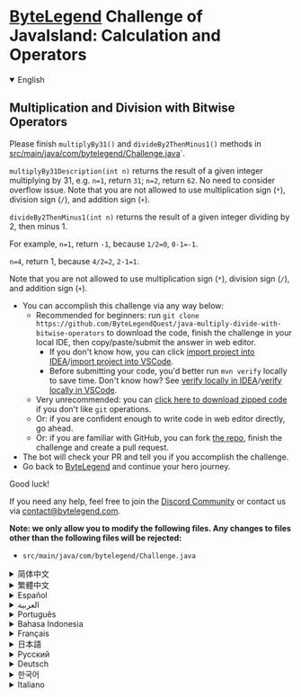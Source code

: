 # [ByteLegend](https://bytelegend.com) Challenge of JavaIsland: Calculation and Operators

<details open='true'>
<summary>English</summary>

## Multiplication and Division with Bitwise Operators

Please finish `multiplyBy31()` and `divideBy2ThenMinus1()` methods in [src/main/java/com/bytelegend/Challenge.java](https://github.com/ByteLegendQuest/java-multiply-divide-with-bitwise-operators/blob/main/src/main/java/com/bytelegend/Challenge.java)`.

`multiplyBy31Description(int n)` returns the result of a given integer multiplying by 31, e.g. `n=1`, return `31`; `n=2`, return `62`. No need to consider overflow issue.
Note that you are not allowed to use multiplication sign (`*`), division sign (`/`), and addition sign (`+`).


`divideBy2ThenMinus1(int n)` returns the result of a given integer dividing by 2, then minus 1.

For example, `n=1`, return `-1`, because `1/2=0`, `0-1=-1`.

`n=4`, return 1, because `4/2=2`, `2-1=1`.

Note that you are not allowed to use multiplication sign (`*`), division sign (`/`), and addition sign (`+`).


- You can accomplish this challenge via any way below:
  - Recommended for beginners: run `git clone https://github.com/ByteLegendQuest/java-multiply-divide-with-bitwise-operators` to download the code,
    finish the challenge in your local IDE, then copy/paste/submit the answer in web editor.
    - If you don't know how, you can click [import project into IDEA](https://github.com/ByteLegendQuest/java-multiply-divide-with-bitwise-operators/blob/main/docs/en/clone-and-import.md)/[import project into VSCode](https://github.com/ByteLegendQuest/java-multiply-divide-with-bitwise-operators/blob/main/docs/en/clone-and-import-vscode.md).
    - Before submitting your code, you'd better run `mvn verify` locally to save time. Don't know how? See [verify locally in IDEA](https://github.com/ByteLegendQuest/java-multiply-divide-with-bitwise-operators/blob/main/docs/en/run-mvn-verify-idea.md)/[verify locally in VSCode](https://github.com/ByteLegendQuest/java-multiply-divide-with-bitwise-operators/blob/main/docs/en/run-mvn-verify-vscode.md).
  - Very unrecommended: you can [click here to download zipped code](https://codeload.github.com/ByteLegendQuest/java-multiply-divide-with-bitwise-operators/zip/refs/heads/main) if you don't like `git` operations.
  - Or: if you are confident enough to write code in web editor directly, go ahead.
  - Or: if you are familiar with GitHub, you can fork [the repo](https://github.com/ByteLegendQuest/java-multiply-divide-with-bitwise-operators), finish the challenge and create a pull request.
- The bot will check your PR and tell you if you accomplish the challenge.
- Go back to [ByteLegend](https://bytelegend.com) and continue your hero journey.

Good luck!

If you need any help, feel free to join the [Discord Community](https://discord.gg/35RreUUGWt) or contact us via [contact@bytelegend.com](mailto:contact@bytelegend.com).

**Note: we only allow you to modify the following files.
Any changes to files other than the following files will be rejected:**

- `src/main/java/com/bytelegend/Challenge.java`

</details>

<details>
<summary>简体中文</summary>

## 使用位运算完成乘法和除法

请完成[src/main/java/com/bytelegend/Challenge.java](https://github.com/ByteLegendQuest/java-multiply-divide-with-bitwise-operators/blob/main/src/main/java/com/bytelegend/Challenge.java)的`multiplyBy31()`方法和`divideBy2ThenMinus1()`方法。

`multiplyBy31Description(int n)`返回给定的整数乘以31之后的结果。例如`n=1`，返回`31`，`n=2`，返回`62`。无需考虑溢出问题。
注意，你不能使用乘法符号(`*`)、除法符号(`/`)和加法符号(`+`)。


`divideBy2ThenMinus1(int n)`返回给定的整数除以2然后减1之后的结果。

例如`n=1`，返回`-1`，因为`1/2=0`, `0-1=-1`。

`n=4`，返回`1`，因为`4/2=2`，`2-1=1`。

注意，你不能使用乘法符号(`*`)、除法符号(`/`)和加法符号(`+`)。


- 你可以使用以下任意一种方法完成挑战：
  - 初学者推荐：运行`git clone https://git.bytelegend.com/ByteLegendQuest/java-multiply-divide-with-bitwise-operators`将代码下载到本地，在本地使用IDE调试完成后复制到网页编辑器里提交。
    - 如果你不知道怎么做，可以点击[导入IDEA](https://github.com/ByteLegendQuest/java-multiply-divide-with-bitwise-operators/blob/main/docs/zh_hans/clone-and-import.md)/[导入VSCode](https://github.com/ByteLegendQuest/java-multiply-divide-with-bitwise-operators/blob/main/docs/zh_hans/clone-and-import-vscode.md)。
    - 在提交之前，你最好先在本地运行`mvn verify`验证一下答案，以节约时间。不知道如何做？请查看[在IDEA中本地验证](https://github.com/ByteLegendQuest/java-multiply-divide-with-bitwise-operators/blob/main/docs/zh_hans/run-mvn-verify-idea.md)/[在VSCode中本地验证](https://github.com/ByteLegendQuest/java-multiply-divide-with-bitwise-operators/blob/main/docs/zh_hans/run-mvn-verify-vscode.md)。
  - 非常不推荐：如果你实在不喜欢`git`命令行操作，你可以[点击这里直接下载打包好的代码](https://ghcodeload.bytelegend.com/ByteLegendQuest/java-multiply-divide-with-bitwise-operators/zip/refs/heads/main)。
  - 或者：如果你非常自信不需要下载代码到本地调试，可以使用网页编辑器直接提交。
  - 或者：如果你对GitHub非常熟悉，你可以fork[这个仓库](https://github.com/ByteLegendQuest/java-multiply-divide-with-bitwise-operators)、完成挑战后，创建一个Pull Request。
- 机器人将会检查你的答案，告诉你你是否通过了挑战。
- 回到[字节传说](https://bytelegend.com)，然后继续你的英雄旅程。

祝你好运！

如果你需要任何帮助，欢迎加入官方玩家QQ群（在[首页](https://bytelegend.com)右下角的`联系 & 关于`菜单里可以找到入群方式）或者[Discord社区](https://discord.gg/PvmqK3hF)，或email至[contact@bytelegend.com](mailto:contact@bytelegend.com)。

**注意：我们只允许您修改以下文件，任何对其他文件的修改都会被拒绝：**

- `src/main/java/com/bytelegend/Challenge.java`

</details>

<details>
<summary>繁體中文</summary>

位運算符的乘法和除法
----------

請完成[src/main/java/com/bytelegend/Challenge.java](https://github.com/ByteLegendQuest/java-multiply-divide-with-bitwise-operators/blob/main/src/main/java/com/bytelegend/Challenge.java)中的`multiplyBy31()`和`divideBy2ThenMinus1()`方法。

`multiplyBy31Description(int n)`返回給定整數乘以 31 的結果，例如`n=1` ，返回`31` ； `n=2` ，返回`62` 。無需考慮溢出問題。請注意，您不能使用乘號 ( `*` )、除號 ( `/` ) 和加號 ( `+` )。

`divideBy2ThenMinus1(int n)`返回給定整數除以 2 然後減 1 的結果。

例如， `n=1` ，返回`-1` ，因為`1/2=0` ， `0-1=-1` 。

`n=4` ，返回 1，因為`4/2=2` ， `2-1=1` 。

請注意，您不能使用乘號 ( `*` )、除號 ( `/` ) 和加號 ( `+` )。

-   您可以通過以下任何方式完成此挑戰：
    -   推薦給初學者：運行`git clone https://github.com/ByteLegendQuest/java-multiply-divide-with-bitwise-operators`下載代碼，在本地 IDE 中完成挑戰，然後復制/粘貼/提交答案網頁編輯器。
        -   如果你不知道怎麼做，你可以點擊[import project into IDEA](https://github.com/ByteLegendQuest/java-multiply-divide-with-bitwise-operators/blob/main/docs/en/clone-and-import.md) / [import project into VSCode](https://github.com/ByteLegendQuest/java-multiply-divide-with-bitwise-operators/blob/main/docs/en/clone-and-import-vscode.md) 。
        -   在提交代碼之前，您最好在本地運行`mvn verify`以節省時間。不知道怎麼樣？請參閱[在 IDEA](https://github.com/ByteLegendQuest/java-multiply-divide-with-bitwise-operators/blob/main/docs/en/run-mvn-verify-idea.md) [中進行本地驗證/在 VSCode 中進行本地驗證](https://github.com/ByteLegendQuest/java-multiply-divide-with-bitwise-operators/blob/main/docs/en/run-mvn-verify-vscode.md)。
    -   非常不推薦：如果你不喜歡`git`操作，可以[點擊這裡下載壓縮代碼](https://codeload.github.com/ByteLegendQuest/java-multiply-divide-with-bitwise-operators/zip/refs/heads/main)。
    -   或者：如果您有足夠的信心直接在 Web 編輯器中編寫代碼，請繼續。
    -   或者：如果你熟悉 GitHub，你可以 fork [倉庫](https://github.com/ByteLegendQuest/java-multiply-divide-with-bitwise-operators)，完成挑戰並創建一個拉取請求。
-   機器人會檢查你的 PR 並告訴你是否完成了挑戰。
-   回到[ByteLegend](https://bytelegend.com)繼續你的英雄之旅。

祝你好運！

如果您需要任何幫助，請隨時加入[Discord 社區](https://discord.gg/35RreUUGWt)或通過[contact@bytelegend.com](mailto:contact@bytelegend.com)聯繫我們。

**注意：我們只允許您修改以下文件。對以下文件以外的文件的任何更改都將被拒絕：**

-   `src/main/java/com/bytelegend/Challenge.java`
</details>

<details>
<summary>Español</summary>

Multiplicación y división con operadores bit a bit
--------------------------------------------------

Finalice los métodos `multiplyBy31()` `divideBy2ThenMinus1()` en [src/main/java/com/bytelegend/Challenge.java](https://github.com/ByteLegendQuest/java-multiply-divide-with-bitwise-operators/blob/main/src/main/java/com/bytelegend/Challenge.java) \`.

`multiplyBy31Description(int n)` devuelve el resultado de un número entero multiplicado por 31, por ejemplo, `n=1` , devuelve `31` ; `n=2` , devuelve `62` . No es necesario considerar el problema de desbordamiento. Tenga en cuenta que no está permitido usar el signo de multiplicación ( `*` ), el signo de división ( `/` ) y el signo de suma ( `+` ).

`divideBy2ThenMinus1(int n)` devuelve el resultado de dividir un número entero entre 2 y luego menos 1.

Por ejemplo, `n=1` , devuelve `-1` , porque `1/2=0` , `0-1=-1` .

`n=4` , devuelve 1, porque `4/2=2` , `2-1=1` .

Tenga en cuenta que no está permitido usar el signo de multiplicación ( `*` ), el signo de división ( `/` ) y el signo de suma ( `+` ).

-   Puede lograr este desafío de cualquier manera a continuación:
    -   Recomendado para principiantes: ejecute `git clone https://github.com/ByteLegendQuest/java-multiply-divide-with-bitwise-operators` para descargar el código, finalice el desafío en su IDE local, luego copie/pegue/envíe la respuesta en Editor web.
        -   Si no sabe cómo hacerlo, puede hacer clic en [importar proyecto a IDEA](https://github.com/ByteLegendQuest/java-multiply-divide-with-bitwise-operators/blob/main/docs/en/clone-and-import.md) / [importar proyecto a VSCode](https://github.com/ByteLegendQuest/java-multiply-divide-with-bitwise-operators/blob/main/docs/en/clone-and-import-vscode.md) .
        -   Antes de enviar su código, es mejor que ejecute `mvn verify` localmente para ahorrar tiempo. ¿No sabes cómo? Ver [verificar localmente en IDEA](https://github.com/ByteLegendQuest/java-multiply-divide-with-bitwise-operators/blob/main/docs/en/run-mvn-verify-idea.md) / [verificar localmente en VSCode](https://github.com/ByteLegendQuest/java-multiply-divide-with-bitwise-operators/blob/main/docs/en/run-mvn-verify-vscode.md) .
    -   Muy poco recomendado: puede [hacer clic aquí para descargar el código comprimido](https://codeload.github.com/ByteLegendQuest/java-multiply-divide-with-bitwise-operators/zip/refs/heads/main) si no le gustan las operaciones de `git` .
    -   O: si tiene la confianza suficiente para escribir código en el editor web directamente, adelante.
    -   O: si está familiarizado con GitHub, puede bifurcar [el repositorio](https://github.com/ByteLegendQuest/java-multiply-divide-with-bitwise-operators) , finalizar el desafío y crear una solicitud de extracción.
-   El bot verificará tu PR y te dirá si logras el desafío.
-   Regrese a [ByteLegend](https://bytelegend.com) y continúe su viaje de héroe.

¡Buena suerte!

Si necesita ayuda, no dude en unirse a la [comunidad de Discord](https://discord.gg/35RreUUGWt) o contáctenos a través de [contact@bytelegend.com](mailto:contact@bytelegend.com) .

**Nota: solo le permitimos modificar los siguientes archivos. Cualquier cambio en los archivos que no sean los siguientes archivos será rechazado:**

-   `src/main/java/com/bytelegend/Challenge.java`
</details>

<details>
<summary>العربية</summary>

الضرب والقسمة باستخدام معاملات Bitwise
--------------------------------------

يرجى الانتهاء من طرق `multiplyBy31()` و `divideBy2ThenMinus1()` في [src / main / java / com / bytelegend / Challenge.java](https://github.com/ByteLegendQuest/java-multiply-divide-with-bitwise-operators/blob/main/src/main/java/com/bytelegend/Challenge.java) \`.

`multiplyBy31Description(int n)` تُرجع نتيجة عدد صحيح معين مضروبًا في 31 ، على سبيل المثال `n=1` ، وإرجاع `31` ؛ `n=2` ، إرجاع `62` . لا حاجة للنظر في قضية تجاوز السعة. لاحظ أنه غير مسموح لك باستخدام علامة الضرب ( `*` ) وعلامة القسمة ( `/` ) وعلامة الجمع ( `+` ).

`divideBy2ThenMinus1(int n)` تُرجع نتيجة قسمة عدد صحيح معين على 2 ، ثم ناقص 1.

على سبيل المثال ، `n=1` ، إرجاع `-1` ، لأن 1/2 `1/2=0` ، `0-1=-1` .

`n=4` ، إرجاع 1 ، لأن `4/2=2` ، `2-1=1` .

لاحظ أنه غير مسموح لك باستخدام علامة الضرب ( `*` ) وعلامة القسمة ( `/` ) وعلامة الجمع ( `+` ).

-   يمكنك إنجاز هذا التحدي بأي طريقة أدناه:
    -   موصى به للمبتدئين: قم بتشغيل `git clone https://github.com/ByteLegendQuest/java-multiply-divide-with-bitwise-operators` لتنزيل الكود ، وإنهاء التحدي في IDE المحلي الخاص بك ، ثم نسخ / لصق / إرسال الإجابة في محررشبكة.
        -   إذا كنت لا تعرف كيف يمكنك النقر فوق [استيراد مشروع إلى IDEA](https://github.com/ByteLegendQuest/java-multiply-divide-with-bitwise-operators/blob/main/docs/en/clone-and-import.md) / [استيراد مشروع إلى VSCode](https://github.com/ByteLegendQuest/java-multiply-divide-with-bitwise-operators/blob/main/docs/en/clone-and-import-vscode.md) .
        -   قبل إرسال التعليمات البرمجية الخاصة بك ، من الأفضل تشغيل `mvn verify` محليًا لتوفير الوقت. لا أعرف كيف؟ انظر [التحقق محليًا في IDEA](https://github.com/ByteLegendQuest/java-multiply-divide-with-bitwise-operators/blob/main/docs/en/run-mvn-verify-idea.md) / [تحقق محليًا في VSCode](https://github.com/ByteLegendQuest/java-multiply-divide-with-bitwise-operators/blob/main/docs/en/run-mvn-verify-vscode.md) .
    -   غير موصى به على الإطلاق: يمكنك [النقر هنا لتنزيل رمز مضغوط](https://codeload.github.com/ByteLegendQuest/java-multiply-divide-with-bitwise-operators/zip/refs/heads/main) إذا كنت لا تحب عمليات `git` .
    -   أو: إذا كنت واثقًا بدرجة كافية من كتابة التعليمات البرمجية في محرر الويب مباشرةً ، فابدأ.
    -   أو: إذا كنت معتادًا على GitHub ، فيمكنك تفرع [الريبو](https://github.com/ByteLegendQuest/java-multiply-divide-with-bitwise-operators) وإنهاء التحدي وإنشاء طلب سحب.
-   سيتحقق الروبوت من العلاقات العامة الخاصة بك ويخبرك إذا أنجزت التحدي.
-   ارجع إلى [ByteLegend وتابع](https://bytelegend.com) رحلة بطلك.

حظ سعيد!

إذا كنت بحاجة إلى أي مساعدة ، فلا تتردد في الانضمام إلى [مجتمع Discord](https://discord.gg/35RreUUGWt) أو الاتصال بنا عبر [contact@bytelegend.com](mailto:contact@bytelegend.com) .

**ملاحظة: نسمح لك فقط بتعديل الملفات التالية. سيتم رفض أي تغييرات يتم إجراؤها على الملفات بخلاف الملفات التالية:**

-   `src/main/java/com/bytelegend/Challenge.java`
</details>

<details>
<summary>Português</summary>

Multiplicação e divisão com operadores bit a bit
------------------------------------------------

Por favor, termine os métodos `multiplyBy31()` e `divideBy2ThenMinus1()` em [src/main/java/com/bytelegend/Challenge.java](https://github.com/ByteLegendQuest/java-multiply-divide-with-bitwise-operators/blob/main/src/main/java/com/bytelegend/Challenge.java) \`.

`multiplyBy31Description(int n)` retorna o resultado de um dado inteiro multiplicado por 31, por exemplo, `n=1` , return `31` ; `n=2` , retorne `62` . Não há necessidade de considerar o problema de estouro. Observe que você não tem permissão para usar o sinal de multiplicação ( `*` ), o sinal de divisão ( `/` ) e o sinal de adição ( `+` ).

`divideBy2ThenMinus1(int n)` retorna o resultado de um determinado inteiro dividido por 2 e menos 1.

Por exemplo, `n=1` , retorne `-1` , porque `1/2=0` , `0-1=-1` .

`n=4` , retorna 1, porque `4/2=2` , `2-1=1` .

Observe que você não tem permissão para usar o sinal de multiplicação ( `*` ), o sinal de divisão ( `/` ) e o sinal de adição ( `+` ).

-   Você pode realizar este desafio de qualquer maneira abaixo:
    -   Recomendado para iniciantes: execute `git clone https://github.com/ByteLegendQuest/java-multiply-divide-with-bitwise-operators` para baixar o código, termine o desafio em seu IDE local e copie/cole/envie a resposta em editor web.
        -   Se você não sabe como, você pode clicar em [import project into IDEA](https://github.com/ByteLegendQuest/java-multiply-divide-with-bitwise-operators/blob/main/docs/en/clone-and-import.md) / [import project into VSCode](https://github.com/ByteLegendQuest/java-multiply-divide-with-bitwise-operators/blob/main/docs/en/clone-and-import-vscode.md) .
        -   Antes de enviar seu código, é melhor você executar `mvn verify` localmente para economizar tempo. Não sei como? Consulte [verificar localmente em IDEA](https://github.com/ByteLegendQuest/java-multiply-divide-with-bitwise-operators/blob/main/docs/en/run-mvn-verify-idea.md) / [verificar localmente em VSCode](https://github.com/ByteLegendQuest/java-multiply-divide-with-bitwise-operators/blob/main/docs/en/run-mvn-verify-vscode.md) .
    -   Muito não recomendado: você pode [clicar aqui para baixar o código zipado](https://codeload.github.com/ByteLegendQuest/java-multiply-divide-with-bitwise-operators/zip/refs/heads/main) se não gostar das operações do `git` .
    -   Ou: se você estiver confiante o suficiente para escrever código diretamente no editor da web, vá em frente.
    -   Ou: se você estiver familiarizado com o GitHub, você pode fazer o fork [do repo](https://github.com/ByteLegendQuest/java-multiply-divide-with-bitwise-operators) , finalizar o desafio e criar uma pull request.
-   O bot verificará seu PR e informará se você cumprir o desafio.
-   Volte para [ByteLegend](https://bytelegend.com) e continue sua jornada de herói.

Boa sorte!

Se precisar de ajuda, sinta-se à vontade para se juntar à [Comunidade Discord](https://discord.gg/35RreUUGWt) ou entre em contato conosco via [contact@bytelegend.com](mailto:contact@bytelegend.com) .

**Nota: só permitimos que você modifique os seguintes arquivos. Quaisquer alterações em arquivos que não sejam os arquivos a seguir serão rejeitadas:**

-   `src/main/java/com/bytelegend/Challenge.java`
</details>

<details>
<summary>Bahasa Indonesia</summary>

Perkalian dan Pembagian dengan Operator Bitwise
-----------------------------------------------

Selesaikan metode `multiplyBy31()` dan `divideBy2ThenMinus1()` di [src/main/java/com/bytelegend/Challenge.java](https://github.com/ByteLegendQuest/java-multiply-divide-with-bitwise-operators/blob/main/src/main/java/com/bytelegend/Challenge.java) \`.

`multiplyBy31Description(int n)` mengembalikan hasil dari bilangan bulat yang diberikan dikalikan dengan 31, misalnya `n=1` , return `31` ; `n=2` , kembalikan `62` . Tidak perlu mempertimbangkan masalah overflow. Perhatikan bahwa Anda tidak diperbolehkan menggunakan tanda perkalian ( `*` ), tanda pembagian ( `/` ), dan tanda penambahan ( `+` ).

`divideBy2ThenMinus1(int n)` mengembalikan hasil dari bilangan bulat yang diberikan dibagi 2, lalu dikurangi 1.

Misalnya, `n=1` , kembalikan `-1` , karena `1/2=0` , `0-1=-1` .

`n=4` , kembalikan 1, karena `4/2=2` , `2-1=1` .

Perhatikan bahwa Anda tidak diperbolehkan menggunakan tanda perkalian ( `*` ), tanda pembagian ( `/` ), dan tanda penambahan ( `+` ).

-   Anda dapat menyelesaikan tantangan ini melalui cara apa pun di bawah ini:
    -   Direkomendasikan untuk pemula: jalankan `git clone https://github.com/ByteLegendQuest/java-multiply-divide-with-bitwise-operators` untuk mengunduh kode, selesaikan tantangan di IDE lokal Anda, lalu salin/tempel/kirim jawabannya di editor web.
        -   Jika Anda tidak tahu caranya, Anda bisa mengklik [import project into IDEA](https://github.com/ByteLegendQuest/java-multiply-divide-with-bitwise-operators/blob/main/docs/en/clone-and-import.md) / [import project into VSCode](https://github.com/ByteLegendQuest/java-multiply-divide-with-bitwise-operators/blob/main/docs/en/clone-and-import-vscode.md) .
        -   Sebelum mengirimkan kode Anda, Anda sebaiknya menjalankan `mvn verify` secara lokal untuk menghemat waktu. Tidak tahu bagaimana? Lihat [verifikasi secara lokal di IDEA](https://github.com/ByteLegendQuest/java-multiply-divide-with-bitwise-operators/blob/main/docs/en/run-mvn-verify-idea.md) / [verifikasi secara lokal di VSCode](https://github.com/ByteLegendQuest/java-multiply-divide-with-bitwise-operators/blob/main/docs/en/run-mvn-verify-vscode.md) .
    -   Sangat tidak direkomendasikan: Anda dapat [mengklik di sini untuk mengunduh kode zip](https://codeload.github.com/ByteLegendQuest/java-multiply-divide-with-bitwise-operators/zip/refs/heads/main) jika Anda tidak menyukai operasi `git` .
    -   Atau: jika Anda cukup percaya diri untuk menulis kode di editor web secara langsung, silakan.
    -   Atau: jika Anda terbiasa dengan GitHub, Anda dapat melakukan fork [repo](https://github.com/ByteLegendQuest/java-multiply-divide-with-bitwise-operators) , menyelesaikan tantangan, dan membuat permintaan tarik.
-   Bot akan memeriksa PR Anda dan memberi tahu Anda jika Anda menyelesaikan tantangan.
-   Kembali ke [ByteLegend](https://bytelegend.com) dan lanjutkan perjalanan pahlawan Anda.

Semoga beruntung!

Jika Anda memerlukan bantuan, jangan ragu untuk bergabung dengan [Komunitas Discord](https://discord.gg/35RreUUGWt) atau hubungi kami melalui [contact@bytelegend.com](mailto:contact@bytelegend.com) .

**Catatan: kami hanya mengizinkan Anda untuk mengubah file berikut. Setiap perubahan pada file selain file berikut akan ditolak:**

-   `src/main/java/com/bytelegend/Challenge.java`
</details>

<details>
<summary>Français</summary>

Multiplication et division avec des opérateurs au niveau du bit
---------------------------------------------------------------

Veuillez terminer les méthodes `multiplyBy31()` et `divideBy2ThenMinus1()` dans [src/main/java/com/bytelegend/Challenge.java](https://github.com/ByteLegendQuest/java-multiply-divide-with-bitwise-operators/blob/main/src/main/java/com/bytelegend/Challenge.java) \`.

`multiplyBy31Description(int n)` renvoie le résultat d'un entier donné multiplié par 31, par exemple `n=1` , return `31` ; `n=2` , retour `62` . Pas besoin de considérer le problème de débordement. Notez que vous n'êtes pas autorisé à utiliser le signe de multiplication ( `*` ), le signe de division ( `/` ) et le signe d'addition ( `+` ).

`divideBy2ThenMinus1(int n)` renvoie le résultat d'un entier donné divisé par 2, puis moins 1.

Par exemple, `n=1` , renvoie `-1` , car `1/2=0` , `0-1=-1` .

`n=4` , renvoie 1, car `4/2=2` , `2-1=1` .

Notez que vous n'êtes pas autorisé à utiliser le signe de multiplication ( `*` ), le signe de division ( `/` ) et le signe d'addition ( `+` ).

-   Vous pouvez accomplir ce défi de n'importe quelle manière ci-dessous:
    -   Recommandé pour les débutants : exécutez `git clone https://github.com/ByteLegendQuest/java-multiply-divide-with-bitwise-operators` pour télécharger le code, terminez le défi dans votre IDE local, puis copiez/collez/soumettez la réponse dans éditeur web.
        -   Si vous ne savez pas comment, vous pouvez cliquer sur [importer le projet dans IDEA](https://github.com/ByteLegendQuest/java-multiply-divide-with-bitwise-operators/blob/main/docs/en/clone-and-import.md) / [importer le projet dans VSCode](https://github.com/ByteLegendQuest/java-multiply-divide-with-bitwise-operators/blob/main/docs/en/clone-and-import-vscode.md) .
        -   Avant de soumettre votre code, vous feriez mieux d'exécuter `mvn verify` localement pour gagner du temps. Vous ne savez pas comment ? Voir [vérifier localement dans IDEA](https://github.com/ByteLegendQuest/java-multiply-divide-with-bitwise-operators/blob/main/docs/en/run-mvn-verify-idea.md) / [vérifier localement dans VSCode](https://github.com/ByteLegendQuest/java-multiply-divide-with-bitwise-operators/blob/main/docs/en/run-mvn-verify-vscode.md) .
    -   Très déconseillé : vous pouvez [cliquer ici pour télécharger le code compressé](https://codeload.github.com/ByteLegendQuest/java-multiply-divide-with-bitwise-operators/zip/refs/heads/main) si vous n'aimez pas les opérations `git` .
    -   Ou : si vous êtes suffisamment confiant pour écrire du code directement dans l'éditeur Web, continuez.
    -   Ou : si vous êtes familier avec GitHub, vous pouvez forker [le dépôt](https://github.com/ByteLegendQuest/java-multiply-divide-with-bitwise-operators) , terminer le défi et créer une demande d'extraction.
-   Le bot vérifiera votre PR et vous dira si vous accomplissez le défi.
-   Retournez à [ByteLegend](https://bytelegend.com) et continuez votre voyage de héros.

Bonne chance!

Si vous avez besoin d'aide, n'hésitez pas à rejoindre la [communauté Discord](https://discord.gg/35RreUUGWt) ou à nous contacter via [contact@bytelegend.com](mailto:contact@bytelegend.com) .

**Remarque : nous vous autorisons uniquement à modifier les fichiers suivants. Toute modification de fichiers autres que les fichiers suivants sera rejetée :**

-   `src/main/java/com/bytelegend/Challenge.java`
</details>

<details>
<summary>日本語</summary>

ビット演算子による乗算と除算
--------------

[src / main / java / com / bytelegend / Challenge.java](https://github.com/ByteLegendQuest/java-multiply-divide-with-bitwise-operators/blob/main/src/main/java/com/bytelegend/Challenge.java) \`のmultiplyBy31（）メソッドと`divideBy2ThenMinus1()`メソッドを終了し`multiplyBy31()`ください。

`multiplyBy31Description(int n)`は、指定された整数に31を掛けた結果を返します。たとえば、 `n=1` `31`返します。 `n=2` `62`返します。オーバーフローの問題を考慮する必要はありません。乗算記号（ `*` ）、除算記号（ `/` ）、および加算記号（ `+` ）は使用できないことに注意してください。

`divideBy2ThenMinus1(int n)`は、指定された整数を2で除算し、次に1を引いた結果を返します。

たとえば、 `n=1`の場合、 `1/2=0` `0-1=-1`であるため、 `-1`を返します。

`n=4` `4/2=2` `2-1=1`であるため、1を返します。

乗算記号（ `*` ）、除算記号（ `/` ）、および加算記号（ `+` ）は使用できないことに注意してください。

-   この課題は、以下のいずれかの方法で達成できます。
    -   初心者に推奨： `git clone https://github.com/ByteLegendQuest/java-multiply-divide-with-bitwise-operators`を実行してコードをダウンロードし、ローカルIDEでチャレンジを終了してから、で回答をコピー/貼り付け/送信します。 Webエディタ。
        -   方法がわからない場合は、\[ [プロジェクトをIDEAにインポート](https://github.com/ByteLegendQuest/java-multiply-divide-with-bitwise-operators/blob/main/docs/en/clone-and-import.md)\]/\[ [プロジェクトをVSCodeにインポート](https://github.com/ByteLegendQuest/java-multiply-divide-with-bitwise-operators/blob/main/docs/en/clone-and-import-vscode.md)\]をクリックできます。
        -   コードを送信する前に、時間を節約するためにローカルで`mvn verify`実行することをお勧めします。方法がわかりませんか？ [IDEAでローカルに](https://github.com/ByteLegendQuest/java-multiply-divide-with-bitwise-operators/blob/main/docs/en/run-mvn-verify-idea.md)[検証する/VSCodeでローカルに](https://github.com/ByteLegendQuest/java-multiply-divide-with-bitwise-operators/blob/main/docs/en/run-mvn-verify-vscode.md)検証するを参照してください。
    -   非常に推奨されていません`git`操作が気に入らない場合は、 [ここをクリックしてzipコードをダウンロード](https://codeload.github.com/ByteLegendQuest/java-multiply-divide-with-bitwise-operators/zip/refs/heads/main)できます。
    -   または：Webエディターで直接コードを記述できる自信がある場合は、先に進んでください。
    -   または：GitHubに精通している場合は[、リポジトリ](https://github.com/ByteLegendQuest/java-multiply-divide-with-bitwise-operators)をフォークしてチャレンジを終了し、プルリクエストを作成できます。
-   ボットはPRをチェックし、チャレンジを達成したかどうかを通知します。
-   [ByteLegend](https://bytelegend.com)に戻り、ヒーローの旅を続けてください。

幸運を！

ヘルプが必要な場合は、 [Discordコミュニティ](https://discord.gg/35RreUUGWt)に参加するか、contact [@bytelegend.com](mailto:contact@bytelegend.com)からお問い合わせください。

**注：変更できるのは次のファイルのみです。次のファイル以外のファイルへの変更は拒否されます。**

-   `src/main/java/com/bytelegend/Challenge.java`
</details>

<details>
<summary>Русский</summary>

Умножение и деление с побитовыми операторами
--------------------------------------------

Пожалуйста, завершите методы multipleBy31( `multiplyBy31()` и `divideBy2ThenMinus1()` в [src/main/java/com/bytelegend/Challenge.java](https://github.com/ByteLegendQuest/java-multiply-divide-with-bitwise-operators/blob/main/src/main/java/com/bytelegend/Challenge.java) \`.

`multiplyBy31Description(int n)` возвращает результат умножения заданного целого числа на 31, например `n=1` , return `31` ; `n=2` , вернуть `62` . Нет необходимости рассматривать проблему переполнения. Обратите внимание, что вам не разрешено использовать знак умножения ( `*` ), знак деления ( `/` ) и знак сложения ( `+` ).

`divideBy2ThenMinus1(int n)` возвращает результат деления заданного целого числа на 2, а затем минус 1.

Например, `n=1` , вернуть `-1` , потому что `1/2=0` , `0-1=-1` .

`n=4` , вернуть 1, потому что `4/2=2` , `2-1=1` .

Обратите внимание, что вам не разрешено использовать знак умножения ( `*` ), знак деления ( `/` ) и знак сложения ( `+` ).

-   Вы можете выполнить эту задачу любым способом, указанным ниже:
    -   Рекомендуется для начинающих: запустите `git clone https://github.com/ByteLegendQuest/java-multiply-divide-with-bitwise-operators` , чтобы загрузить код, завершите задание в локальной среде IDE, затем скопируйте/вставьте/отправьте ответ в веб-редактор.
        -   Если вы не знаете как, вы можете нажать [импортировать проект в IDEA](https://github.com/ByteLegendQuest/java-multiply-divide-with-bitwise-operators/blob/main/docs/en/clone-and-import.md) / [импортировать проект в VSCode](https://github.com/ByteLegendQuest/java-multiply-divide-with-bitwise-operators/blob/main/docs/en/clone-and-import-vscode.md) .
        -   Перед отправкой кода вам лучше запустить `mvn verify` локально, чтобы сэкономить время. Не знаете как? См. « [Проверить локально в IDEA](https://github.com/ByteLegendQuest/java-multiply-divide-with-bitwise-operators/blob/main/docs/en/run-mvn-verify-idea.md) / [проверить локально в VSCode»](https://github.com/ByteLegendQuest/java-multiply-divide-with-bitwise-operators/blob/main/docs/en/run-mvn-verify-vscode.md) .
    -   Крайне не рекомендуется: вы можете [щелкнуть здесь, чтобы загрузить заархивированный код](https://codeload.github.com/ByteLegendQuest/java-multiply-divide-with-bitwise-operators/zip/refs/heads/main) , если вам не нравятся операции `git` .
    -   Или: если вы достаточно уверены, чтобы писать код напрямую в веб-редакторе, вперед.
    -   Или: если вы знакомы с GitHub, вы можете разветвить [репо](https://github.com/ByteLegendQuest/java-multiply-divide-with-bitwise-operators) , выполнить задание и создать запрос на включение.
-   Бот проверит ваш PR и сообщит, выполнили ли вы задание.
-   Вернитесь в [ByteLegend](https://bytelegend.com) и продолжайте свое героическое путешествие.

Удачи!

Если вам нужна помощь, присоединяйтесь к [сообществу Discord](https://discord.gg/35RreUUGWt) или свяжитесь с нами по [адресу contact@bytelegend.com](mailto:contact@bytelegend.com) .

**Примечание: мы разрешаем вам изменять только следующие файлы. Любые изменения в файлах, кроме следующих файлов, будут отклонены:**

-   `src/main/java/com/bytelegend/Challenge.java`
</details>

<details>
<summary>Deutsch</summary>

Multiplikation und Division mit bitweisen Operatoren
----------------------------------------------------

Bitte beenden Sie die Methoden `multiplyBy31()` und `divideBy2ThenMinus1()` in [src/main/java/com/bytelegend/Challenge.java](https://github.com/ByteLegendQuest/java-multiply-divide-with-bitwise-operators/blob/main/src/main/java/com/bytelegend/Challenge.java) \`.

`multiplyBy31Description(int n)` gibt das Ergebnis der Multiplikation einer gegebenen Ganzzahl mit 31 zurück, zB `n=1` , return `31` ; `n=2` , Rückgabe `62` . Überlaufprobleme müssen nicht berücksichtigt werden. Beachten Sie, dass Sie kein Multiplikationszeichen ( `*` ), Divisionszeichen ( `/` ) und Additionszeichen ( `+` ) verwenden dürfen.

`divideBy2ThenMinus1(int n)` gibt das Ergebnis der Division einer gegebenen Ganzzahl durch 2 und dann minus 1 zurück.

Beispiel: `n=1` , gib `-1` zurück, weil `1/2=0` , `0-1=-1` .

`n=4` , gib 1 zurück, weil `4/2=2` , `2-1=1` .

Beachten Sie, dass Sie kein Multiplikationszeichen ( `*` ), Divisionszeichen ( `/` ) und Additionszeichen ( `+` ) verwenden dürfen.

-   Sie können diese Herausforderung auf eine der folgenden Arten meistern:
    -   Empfohlen für Anfänger: Führen Sie `git clone https://github.com/ByteLegendQuest/java-multiply-divide-with-bitwise-operators` aus, um den Code herunterzuladen, beenden Sie die Herausforderung in Ihrer lokalen IDE und kopieren/fügen Sie dann die Antwort ein/senden Sie sie ein Web-Editor.
        -   Wenn Sie nicht wissen wie, können Sie auf [Projekt in IDEA](https://github.com/ByteLegendQuest/java-multiply-divide-with-bitwise-operators/blob/main/docs/en/clone-and-import.md) [importieren / Projekt in VSCode importieren klicken](https://github.com/ByteLegendQuest/java-multiply-divide-with-bitwise-operators/blob/main/docs/en/clone-and-import-vscode.md) .
        -   Bevor Sie Ihren Code einreichen, sollten Sie `mvn verify` besser lokal ausführen, um Zeit zu sparen. Sie wissen nicht wie? Siehe [Lokal verifizieren in IDEA](https://github.com/ByteLegendQuest/java-multiply-divide-with-bitwise-operators/blob/main/docs/en/run-mvn-verify-idea.md) / [Lokal verifizieren in VSCode](https://github.com/ByteLegendQuest/java-multiply-divide-with-bitwise-operators/blob/main/docs/en/run-mvn-verify-vscode.md) .
    -   Sehr nicht zu empfehlen: Sie können [hier klicken, um den gezippten Code herunterzuladen,](https://codeload.github.com/ByteLegendQuest/java-multiply-divide-with-bitwise-operators/zip/refs/heads/main) wenn Sie `git` -Operationen nicht mögen.
    -   Oder: Wenn Sie sicher genug sind, Code direkt im Web-Editor zu schreiben, fahren Sie fort.
    -   Oder: Wenn Sie mit GitHub vertraut sind, können Sie [das Repo forken](https://github.com/ByteLegendQuest/java-multiply-divide-with-bitwise-operators) , die Challenge beenden und einen Pull-Request erstellen.
-   Der Bot überprüft Ihre PR und teilt Ihnen mit, ob Sie die Herausforderung meistern.
-   Gehen Sie zurück zu [ByteLegend](https://bytelegend.com) und setzen Sie Ihre Heldenreise fort.

Viel Glück!

Wenn Sie Hilfe benötigen, können Sie sich gerne der [Discord Community](https://discord.gg/35RreUUGWt) anschließen oder uns über [contact@bytelegend.com kontaktieren](mailto:contact@bytelegend.com) .

**Hinweis: Wir erlauben Ihnen nur, die folgenden Dateien zu ändern. Alle Änderungen an anderen Dateien als den folgenden Dateien werden abgelehnt:**

-   `src/main/java/com/bytelegend/Challenge.java`
</details>

<details>
<summary>한국어</summary>

비트 연산자를 사용한 곱셈과 나눗셈
-------------------

[src/main/java/com/bytelegend/Challenge.java](https://github.com/ByteLegendQuest/java-multiply-divide-with-bitwise-operators/blob/main/src/main/java/com/bytelegend/Challenge.java) \`에서 multiBy31( `multiplyBy31()` 및 `divideBy2ThenMinus1()` 메서드를 완료하십시오.

`multiplyBy31Description(int n)` 은 주어진 정수에 31을 곱한 결과를 반환합니다(예: `n=1` , 반환 `31` ; `n=2` , `62` 를 반환합니다. 오버플로 문제를 고려할 필요가 없습니다. 곱하기 기호( `*` ), 나눗셈 기호( `/` ), 더하기 기호( `+` )를 사용할 수 없습니다.

`divideBy2ThenMinus1(int n)` 은 주어진 정수를 2로 나눈 다음 1을 뺀 결과를 반환합니다.

예를 들어 `n=1` , `1/2=0` , `0-1=-1` 이므로 `-1` 을 반환합니다.

`n=4` , `4/2=2` , `2-1=1` 이므로 1을 반환합니다.

곱하기 기호( `*` ), 나눗셈 기호( `/` ), 더하기 기호( `+` )를 사용할 수 없습니다.

-   아래 방법을 통해 이 챌린지를 완료할 수 있습니다.
    -   초보자에게 권장: `git clone https://github.com/ByteLegendQuest/java-multiply-divide-with-bitwise-operators` 를 실행하여 코드를 다운로드하고 로컬 IDE에서 챌린지를 완료한 다음 답을 복사/붙여넣기/제출합니다. 웹 에디터.
        -   방법을 모르는 경우 [프로젝트를 IDEA로](https://github.com/ByteLegendQuest/java-multiply-divide-with-bitwise-operators/blob/main/docs/en/clone-and-import.md) [가져오기 / 프로젝트를 VSCode로 가져](https://github.com/ByteLegendQuest/java-multiply-divide-with-bitwise-operators/blob/main/docs/en/clone-and-import-vscode.md) 오기를 클릭할 수 있습니다.
        -   코드를 제출하기 전에 시간을 절약하기 위해 로컬에서 `mvn verify` 를 실행하는 것이 좋습니다. 방법을 모르십니까? [IDEA에서 로컬로](https://github.com/ByteLegendQuest/java-multiply-divide-with-bitwise-operators/blob/main/docs/en/run-mvn-verify-idea.md) [확인/VSCode에서 로컬로](https://github.com/ByteLegendQuest/java-multiply-divide-with-bitwise-operators/blob/main/docs/en/run-mvn-verify-vscode.md) 확인을 참조하세요.
    -   매우 권장하지 않음: `git` 작업이 마음에 들지 않으면 [여기를 클릭하여 압축 코드를 다운로드](https://codeload.github.com/ByteLegendQuest/java-multiply-divide-with-bitwise-operators/zip/refs/heads/main) 할 수 있습니다.
    -   또는 웹 편집기에서 직접 코드를 작성할 만큼 자신이 있다면 계속 진행하십시오.
    -   또는 GitHub에 익숙하다면 리포지토리를 분기 [하고](https://github.com/ByteLegendQuest/java-multiply-divide-with-bitwise-operators) 챌린지를 완료하고 풀 요청을 생성할 수 있습니다.
-   봇은 PR을 확인하고 도전 과제를 달성했는지 알려줍니다.
-   [ByteLegend](https://bytelegend.com) 로 돌아가 영웅 여정을 계속하세요.

행운을 빕니다!

도움이 필요하면 언제든지 [Discord 커뮤니티](https://discord.gg/35RreUUGWt) 에 가입하거나 [contact@bytelegend.com](mailto:contact@bytelegend.com) 을 통해 문의하세요.

**참고: 다음 파일만 수정할 수 있습니다. 다음 파일 이외의 파일에 대한 변경 사항은 거부됩니다.**

-   `src/main/java/com/bytelegend/Challenge.java`
</details>

<details>
<summary>Italiano</summary>

Moltiplicazione e Divisione con Operatori Bitwise
-------------------------------------------------

Completare i metodi `multiplyBy31()` e `divideBy2ThenMinus1()` in [src/main/java/com/bytelegend/Challenge.java](https://github.com/ByteLegendQuest/java-multiply-divide-with-bitwise-operators/blob/main/src/main/java/com/bytelegend/Challenge.java) \`.

`multiplyBy31Description(int n)` restituisce il risultato di un dato intero moltiplicato per 31, ad esempio `n=1` , return `31` ; `n=2` , restituisce `62` . Non c'è bisogno di considerare il problema dell'overflow. Si noti che non è consentito utilizzare il segno di moltiplicazione ( `*` ), il segno di divisione ( `/` ) e il segno di addizione ( `+` ).

`divideBy2ThenMinus1(int n)` restituisce il risultato di un dato intero che divide per 2, quindi meno 1.

Ad esempio, `n=1` , return `-1` , perché `1/2=0` , `0-1=-1` .

`n=4` , restituisce 1, perché `4/2=2` , `2-1=1` .

Si noti che non è consentito utilizzare il segno di moltiplicazione ( `*` ), il segno di divisione ( `/` ) e il segno di addizione ( `+` ).

-   Puoi portare a termine questa sfida in qualsiasi modo di seguito:
    -   Consigliato per i principianti: esegui `git clone https://github.com/ByteLegendQuest/java-multiply-divide-with-bitwise-operators` per scaricare il codice, completa la sfida nel tuo IDE locale, quindi copia/incolla/invia la risposta in editore web.
        -   Se non sai come fare, puoi fare clic su [importa progetto in IDEA](https://github.com/ByteLegendQuest/java-multiply-divide-with-bitwise-operators/blob/main/docs/en/clone-and-import.md) / [importa progetto in VSCode](https://github.com/ByteLegendQuest/java-multiply-divide-with-bitwise-operators/blob/main/docs/en/clone-and-import-vscode.md) .
        -   Prima di inviare il codice, è meglio eseguire `mvn verify` in locale per risparmiare tempo. Non sai come? Vedere [verifica in locale in IDEA](https://github.com/ByteLegendQuest/java-multiply-divide-with-bitwise-operators/blob/main/docs/en/run-mvn-verify-idea.md) / [verifica in locale in VSCode](https://github.com/ByteLegendQuest/java-multiply-divide-with-bitwise-operators/blob/main/docs/en/run-mvn-verify-vscode.md) .
    -   Molto sconsigliato: puoi fare [clic qui per scaricare il codice zippato](https://codeload.github.com/ByteLegendQuest/java-multiply-divide-with-bitwise-operators/zip/refs/heads/main) se non ti piacciono le operazioni `git` .
    -   Oppure: se sei abbastanza sicuro da scrivere il codice direttamente nell'editor web, vai avanti.
    -   Oppure: se hai familiarità con GitHub, puoi eseguire il fork [del repository](https://github.com/ByteLegendQuest/java-multiply-divide-with-bitwise-operators) , completare la sfida e creare una richiesta pull.
-   Il bot controllerà il tuo PR e ti dirà se hai superato la sfida.
-   Torna a [ByteLegend](https://bytelegend.com) e continua il tuo viaggio da eroe.

Buona fortuna!

Se hai bisogno di aiuto, non esitare a unirti alla [community di Discord](https://discord.gg/35RreUUGWt) o contattaci tramite [contact@bytelegend.com](mailto:contact@bytelegend.com) .

**Nota: ti permettiamo solo di modificare i seguenti file. Eventuali modifiche ai file diversi dai seguenti file verranno rifiutate:**

-   `src/main/java/com/bytelegend/Challenge.java`
</details>

